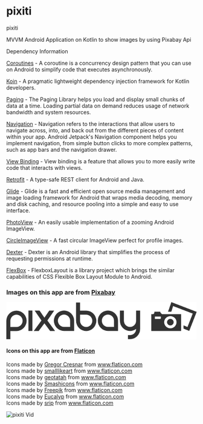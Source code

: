 # pixiti

pixiti

MVVM Android Application on Kotlin to show images by using Pixabay Api

Dependency Information

[Coroutines](https://developer.android.com//kotlin/coroutines) - A coroutine is a concurrency design pattern that you can use on Android to simplify code that executes asynchronously.

[Koin](https://github.com/InsertKoinIO/koin) - A pragmatic lightweight dependency injection framework for Kotlin developers.

[Paging](https://developer.android.com/topic/libraries/architecture/paging) - The Paging Library helps you load and display small chunks of data at a time. Loading partial data on demand reduces usage of network bandwidth and system resources.

[Navigation](https://developer.android.com/guide/navigation/navigation-getting-started) - Navigation refers to the interactions that allow users to navigate across, into, and back out from the different pieces of content within your app. Android Jetpack's Navigation component helps you implement navigation, from simple button clicks to more complex patterns, such as app bars and the navigation drawer. 

[View Binding](https://developer.android.com/topic/libraries/view-binding) - View binding is a feature that allows you to more easily write code that interacts with views.

[Retrofit](https://square.github.io/retrofit/) - A type-safe REST client for Android and Java.

[Glide](https://github.com/bumptech/glide) - Glide is a fast and efficient open source media management and image loading framework for Android that wraps media decoding, memory and disk caching, and resource pooling into a simple and easy to use interface.

[PhotoView](https://github.com/chrisbanes/PhotoView) - An easily usable implementation of a zooming Android ImageView.

[CircleImageView](https://github.com/hdodenhof/CircleImageView) - A fast circular ImageView perfect for profile images.

[Dexter](https://github.com/Karumi/Dexter) - Dexter is an Android library that simplifies the process of requesting permissions at runtime.

[FlexBox](https://github.com/google/flexbox-layout) - FlexboxLayout is a library project which brings the similar capabilities of CSS Flexible Box Layout Module to Android.

### Images on this app are from [Pixabay](https://pixabay.com/api/docs/)

![Pixabay Logo](pixabaylogo.png)


#### Icons on this app are from [Flaticon](https://www.flaticon.com/)

<div>Icons made by <a href="https://www.flaticon.com/authors/gregor-cresnar" title="Gregor Cresnar">Gregor Cresnar</a> from <a href="https://www.flaticon.com/" title="Flaticon">www.flaticon.com</a></div><div>Icons made by <a href="https://www.flaticon.com/authors/smalllikeart" title="smalllikeart">smalllikeart</a> from <a href="https://www.flaticon.com/" title="Flaticon">www.flaticon.com</a></div><div>Icons made by <a href="https://www.flaticon.com/authors/geotatah" title="geotatah">geotatah</a> from <a href="https://www.flaticon.com/" title="Flaticon">www.flaticon.com</a></div><div>Icons made by <a href="https://www.flaticon.com/authors/smashicons" title="Smashicons">Smashicons</a> from <a href="https://www.flaticon.com/" title="Flaticon">www.flaticon.com</a></div><div>Icons made by <a href="https://www.freepik.com" title="Freepik">Freepik</a> from <a href="https://www.flaticon.com/" title="Flaticon">www.flaticon.com</a></div><div>Icons made by <a href="https://www.flaticon.com/authors/eucalyp" title="Eucalyp">Eucalyp</a> from <a href="https://www.flaticon.com/" title="Flaticon">www.flaticon.com</a></div><div>Icons made by <a href="https://www.flaticon.com/authors/srip" title="srip">srip</a> from <a href="https://www.flaticon.com/" title="Flaticon">www.flaticon.com</a></div>

![pixiti Vid](pixiti.gif)

